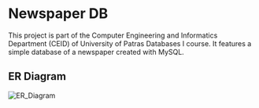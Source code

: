 # Newspaper DB
 This project is part of the Computer Engineering and Informatics Department (CEID) of University of Patras Databases I course. It features a simple database of a newspaper created with MySQL.

## ER Diagram
![ER_Diagram](https://www.linkpicture.com/q/ER_1.png)
